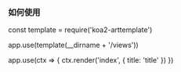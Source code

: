 ### 如何使用
const template = require('koa2-arttemplate')

app.use(template(__dirname + '/views'))

app.use(ctx => {
  ctx.render('index', {
    title: 'title'
  })
})